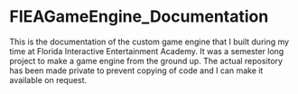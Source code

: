 # FIEAGameEngine_Documentation
This is the documentation of the custom game engine that I built during my time at Florida Interactive Entertainment Academy. It was a semester long project to make a game engine from the ground up. The actual repository has been made private to prevent copying of code and I can make it available on request.
